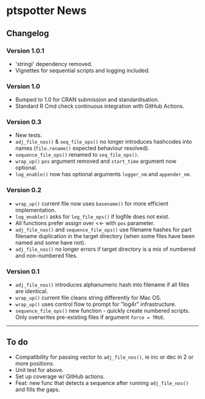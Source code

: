 # ptspotter News

## Changelog

### Version 1.0.1

* 'stringi' dependency removed.
* Vignettes for sequential scripts and logging included.

### Version 1.0

* Bumped to 1.0 for CRAN submission and standardisation.
* Standard R Cmd check continuous integration with GitHub Actions.

### Version 0.3

* New tests.
* `adj_file_nos()` & `seq_file_ops()` no longer introduces hashcodes into names
(`file.rename()` expected behaviour resolved).
* `sequence_file_ops()` renamed to `seq_file_ops()`.
* `wrap_up()` `pos` argument removed and `start_time` argument now optional.
* `log_enable()` now has optional arguments `logger_nm` and `appender_nm`.

### Version 0.2

* `wrap_up()` current file now uses `basename()` for more efficient
implementation.
* `log_enable()` asks for `log_file_ops()` if logfile does not exist.
* All functions prefer assign over <<- with `pos` parameter.
* `adj_file_nos()` and `sequence_file_ops()` use filename hashes for part
filename duplication in the target directory (when some files have been named
and some have not).
* `adj_file_nos()` no longer errors if target directory is a mix of numbered and
non-numbered files.

### Version 0.1

* `adj_file_nos()` introduces alphanumeric hash into filename if all files are
identical.
* `wrap_up()` current file cleans string differently for Mac OS.
* `wrap_up()` uses control flow to prompt for "log4r" infrastructure.
* `sequence_file_ops()` new function - quickly create numbered scripts. Only overwrites pre-existing files if argument `force = TRUE`.

***

## To do

* Compatibility for passing vector to `adj_file_nos()`, ie inc or dec in 2 or
more positions.
* Unit test for above.
* Set up coverage w/ GitHub actions.
* Feat: new func that detects a sequence after running `adj_file_nos()` and 
fills the gaps.
